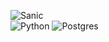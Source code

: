 ![Sanic](https://raw.githubusercontent.com/sanic-org/sanic-assets/master/png/sanic-framework-logo-400x97.png?style=for-the-badge&logo=sanic&logoColor=ffdd54)
<br>
![Python](https://img.shields.io/badge/python-3670A0?style=for-the-badge&logo=python&logoColor=ffdd54)
![Postgres](https://img.shields.io/badge/postgres-%23316192.svg?style=for-the-badge&logo=postgresql&logoColor=white)

